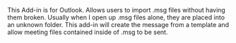 This Add-in is for Outlook. Allows users to import .msg files without having them broken.
Usually when I open up .msg files alone, they are placed into an unknown folder. 
This add-in will create the message from a template and allow meeting files contained 
inside of .msg to be sent. 
